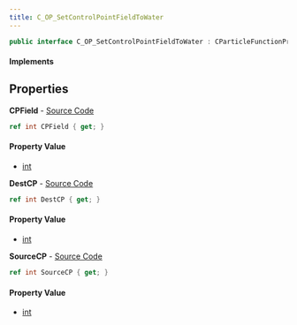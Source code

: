 ```yaml
---
title: C_OP_SetControlPointFieldToWater
---
```


```csharp
public interface C_OP_SetControlPointFieldToWater : CParticleFunctionPreEmission, CParticleFunctionOperator, CParticleFunction, ISchemaClass<CParticleFunction>, ISchemaClass<CParticleFunctionOperator>, ISchemaClass<CParticleFunctionPreEmission>, ISchemaClass<C_OP_SetControlPointFieldToWater>, ISchemaField, ISchemaClass, INativeHandle
```

#### Implements

## Properties

**CPField** - [Source Code](https://github.com/swiftly-solution/swiftlys2/blob/main/managed/src/SwiftlyS2.Generated/Schemas/Interfaces/C_OP_SetControlPointFieldToWater.cs#L20)

```csharp
ref int CPField { get; }
```

#### Property Value

- [int](https://learn.microsoft.com/dotnet/api/system.int32)

**DestCP** - [Source Code](https://github.com/swiftly-solution/swiftlys2/blob/main/managed/src/SwiftlyS2.Generated/Schemas/Interfaces/C_OP_SetControlPointFieldToWater.cs#L18)

```csharp
ref int DestCP { get; }
```

#### Property Value

- [int](https://learn.microsoft.com/dotnet/api/system.int32)

**SourceCP** - [Source Code](https://github.com/swiftly-solution/swiftlys2/blob/main/managed/src/SwiftlyS2.Generated/Schemas/Interfaces/C_OP_SetControlPointFieldToWater.cs#L16)

```csharp
ref int SourceCP { get; }
```

#### Property Value

- [int](https://learn.microsoft.com/dotnet/api/system.int32)

